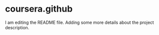 # coursera.github

I am editing the README file. Adding some more details about the project description.
